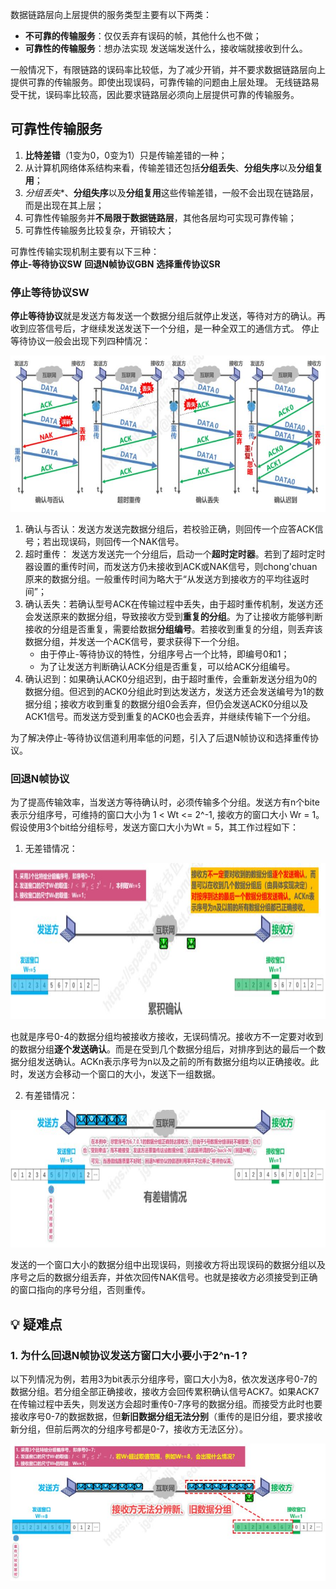 数据链路层向上层提供的服务类型主要有以下两类：
- **不可靠的传输服务**：仅仅丢弃有误码的帧，其他什么也不做；
- **可靠性的传输服务**：想办法实现 发送端发送什么，接收端就接收到什么。

一般情况下，有限链路的误码率比较低，为了减少开销，并不要求数据链路层向上提供可靠的传输服务。即使出现误码，可靠传输的问题由上层处理。
无线链路易受干扰，误码率比较高，因此要求链路层必须向上层提供可靠的传输服务。

## 可靠性传输服务
1. **比特差错**（1变为0，0变为1）只是传输差错的一种；
2. 从计算机网络体系结构来看，传输差错还包括**分组丢失**、**分组失序**以及**分组复用**；
3. *分组丢失**、**分组失序**以及**分组复用**这些传输差错，一般不会出现在链路层，而是出现在其上层；
4. 可靠性传输服务并**不局限于数据链路层**，其他各层均可实现可靠传输；
5. 可靠性传输服务比较复杂，开销较大；

可靠性传输实现机制主要有以下三种：  
**停止-等待协议SW**		**回退N帧协议GBN**		**选择重传协议SR**

### 停止等待协议SW
**停止等待协议**就是发送方每发送一个数据分组后就停止发送，等待对方的确认。再收到应答信号后，才继续发送发送下一个分组，是一种全双工的通信方式。
停止等待协议一般会出现下列四种情况：
<div align=left><img width="600" height="250" src="./images/停止等待协议.JPG"/></div>

1. 确认与否认：发送方发送完数据分组后，若校验正确，则回传一个应答ACK信号；若出现误码，则回传一个NAK信号。
2. 超时重传： 发送方发送完一个分组后，启动一个**超时定时器**。若到了超时定时器设置的重传时间，而发送方仍未接收到ACK或NAK信号，则chong'chuan 原来的数据分组。一般重传时间为略大于“从发送方到接收方的平均往返时间”；
3. 确认丢失：若确认型号ACK在传输过程中丢失，由于超时重传机制，发送方还会发送原来的数据分组，导致接收方受到**重复的分组**。为了让接收方能够判断接收的分组是否重复，需要给数据**分组编号**。若接收到重复的分组，则丢弃该数据分组，并发送一个ACK信号，要求获得下一个分组。
	- 由于停止-等待协议的特性，分组序号占一个比特，即编号0和1；
 	-  为了让发送方判断确认ACK分组是否重复，可以给ACK分组编号。
 4. 确认迟到：如果确认ACK0分组迟到，由于超时重传，会重新发送分组为0的数据分组。但迟到的ACK0分组此时到达发送方，发送方还会发送编号为1的数据分组；接收方收到重复的数据分组0会丢弃，但仍会发送ACK0分组以及ACK1信号。而发送方受到重复的ACK0也会丢弃，并继续传输下一个分组。

为了解决停止-等待协议信道利用率低的问题，引入了后退N帧协议和选择重传协议。

### 回退N帧协议
为了提高传输效率，当发送方等待确认时，必须传输多个分组。发送方有n个bite表示分组序号，可维持的窗口大小为 1 < Wt <= 2^-1, 接收方的窗口大小 Wr = 1。
 假设使用3个bit给分组标号，发送方窗口大小为Wt = 5，其工作过程如下：
1. 无差错情况：
<div align=left><img width="600" height="250" src="./images/回退N帧协议-无差错情况.JPG"/></div>

也就是序号0-4的数据分组均被接收方接收，无误码情况。接收方不一定要对收到的数据分组**逐个发送确认**。而是在受到几个数据分组后，对排序到达的最后一个数据分组发送确认。ACKn表示序号为n以及之前的所有数据分组均以正确接收。此时，发送方会移动一个窗口的大小，发送下一组数据。

 2. 有差错情况：
 <div align=left><img width="600" height="220" src="./images/回退N帧协议-有差错情况.JPG"/></div>

发送的一个窗口大小的数据分组中出现误码，则接收方将出现误码的数据分组以及序号之后的数据分组丢弃，并依次回传NAK信号。也就是接收方必须接受到正确的窗口指向的序号分组，否则重传。





## :bulb:    疑难点
### 1. 为什么回退N帧协议发送方窗口大小要小于2^n-1 ?
以下列情况为例，若用3为bit表示分组序号，窗口大小为8，依次发送序号0-7的数据分组。若分组全部正确接收，接收方会回传累积确认信号ACK7。如果ACK7在传输过程中丢失，则发送方会超时重传0-7序号的数据分组。而接受方此时也要接收序号0-7的数据数据，但**新旧数据分组无法分别**（重传的是旧分组，要求接收新分组，但前后两次的分组序号都是0-7，接收方无法区分）。
 <div align=left><img width="600" height="220" src="./images/回退N帧协议-窗口大小.JPG"/></div>

